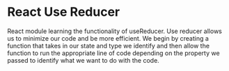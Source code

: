 # React Use Reducer

React module learning the functionality of useReducer. Use reducer allows us to minimize our code and be more efficient. We begin by creating a function that takes in our state and type we identify and then allow the function to run the appropriate line of code depending on the property we passed to identify what we want to do with the code.
